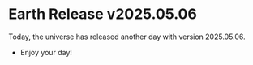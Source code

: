 # Earth Release v2025.05.06
Today, the universe has released another day with version 2025.05.06.
- Enjoy your day!

